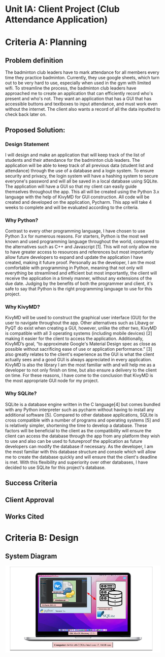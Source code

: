 # Unit IA: Client Project (Club Attendance Application)

# Criteria A: Planning

## Problem definition
The badminton club leaders have to mark attendance for all members every time they practice badminton. Currently, they use google sheets, which turn out to be very hard to use, especially when used in the gym with limited wifi. To streamline the process, the badminton club leaders have approached me to create an application that can efficiently record who's present and who's not. They want an application that has a GUI that has accessible buttons and textboxes to input attendance, and must work even without the internet. The client also wants a record of all the data inputted to check back later on. 

## Proposed Solution:

### Design Statement
I will design and make an application that will keep track of the list of students and their attendance for the badminton club leaders. The application will be able to keep track of all previous data (student list and attendance) through the use of a database and a login system. To ensure security and privacy, the login system will have a hashing system to secure everyone's password and will all be saved in a local database using SQLite. The application will have a GUI so that my client can easily guide themselves throughout the app. This all will be created using the Python 3.x language with the help of KivyMD for GUI construction. All code will be created and developed on the application, Pycharm. This app will take 4 weeks to complete and will be evaluated according to the criteria. 

### Why Python?
Contrast to every other programming language, I have chosen to use Python 3.x for numerous reasons. For starters, Python is the most well known and used programming language throughout the world, compared to the alternatives such as C++ and Javascript [1]. This will not only allow me to have greater access to resources and references but most importantly allow future developers to expand and update the application I have created, making it future proof. 
Personally as the developer, I am the most comfortable with programming in Python, meaning that not only will everything be streamlined and efficient but most importantly, the client will receive the application in a timely manner, without any extensions of the due date. Judging by the benefits of both the programmer and client, it's safe to say that Python is the right programming language to use for this project. 

### Why KivyMD?
KivyMD will be used to construct the graphical user interface (GUI) for the user to navigate throughout the app. Other alternatives such as Libavg or PyQT do exist when creating a GUI, however, unlike the other two, KivyMD is compatible with all 3 operating systems (including mobile devices) [2] making it easier for the client to access the application. Additionally, KivyMD’s goal, “to approximate Google's Material Design spec as close as possible without sacrificing ease of use or application performance.” [3] also greatly relates to the client's experience as the GUI is what the client actually sees and a good GUI is always appreciated in every application. KivyMD is also the library I am the most familiar with and will help me as a developer to not only finish on time, but also ensure a delivery to the client on time. For these reasons, I have come to the conclusion that KivyMD is the most appropriate GUI node for my project. 

### Why SQLite?
SQLite is a database engine written in the C language[4] but comes bundled with any Python interpreter such as pycharm without having to install any additional software [5]. Compared to other database applications, SQLite is cross compatible with a number of programs and operating systems [5] and is relatively simpler, shortening the time to develop a database. These factors will be beneficial to the client as the compatibility will ensure the client can access the database through the app from any platform they wish to use and also can be used to futureproof the application as future developers can modify the database if necessary. 
As the developer, I am the most familiar with this database structure and console which will allow me to create the database quickly and will ensure that the client's deadline is met. With this flexibility and superiority over other databases, I have decided to use SQLite for this project's database. 

## Success Criteria

## Client Approval

## Works Cited


# Criteria B: Design
## System Diagram

![](System_Diagram.jpg) 
